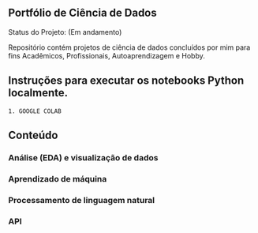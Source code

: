 ##  Portfólio de Ciência de Dados              



Status do Projeto:  (Em andamento)




Repositório contém  projetos de ciência de dados concluídos por mim para fins Acadêmicos, Profissionais, Autoaprendizagem e Hobby.



##  Instruções para executar os notebooks Python localmente.

    1. GOOGLE COLAB

 ##  Conteúdo

### Análise (EDA)  e visualização de dados

### Aprendizado de máquina

### Processamento de linguagem natural

### API 
 
 
 
